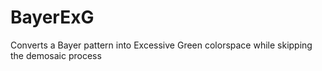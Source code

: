BayerExG
========

Converts a Bayer pattern into Excessive Green colorspace while skipping the demosaic process